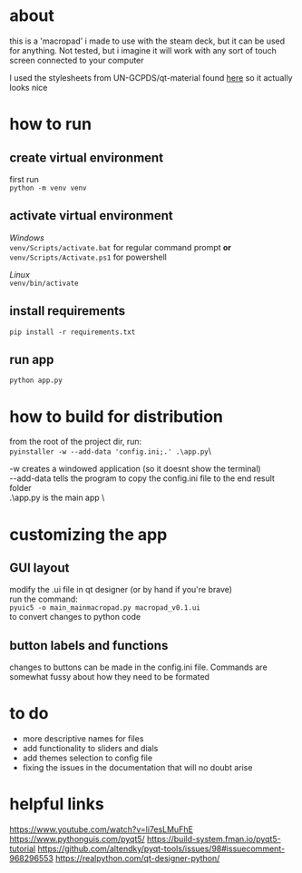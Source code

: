 # about
this is a 'macropad' i made to use with the steam deck, but it can be used for anything. Not tested, but i imagine it will work with any sort of touch screen connected to your computer

I used the stylesheets from UN-GCPDS/qt-material found [here](https://github.com/UN-GCPDS/qt-material) so it actually looks nice

# how to run
## create virtual environment
first run\
```python -m venv venv ```
## activate virtual environment
*Windows*\
```venv/Scripts/activate.bat``` for regular command prompt  **or**\
```venv/Scripts/Activate.ps1``` for powershell

*Linux*\
```venv/bin/activate```

## install requirements
```pip install -r requirements.txt```

## run app
```python app.py```


# how to build for distribution
from the root of the project dir, run:\
```pyinstaller -w --add-data 'config.ini;.' .\app.py```\

-w creates a windowed application (so it doesnt show the terminal)\
--add-data tells the program to copy the config.ini file to the end result folder\
.\app.py is the main app \

# customizing the app
## GUI layout
modify the .ui file in qt designer (or by hand if you're brave) \
run the command:\
```pyuic5 -o main_mainmacropad.py macropad_v0.1.ui```\
to convert changes to python code

## button labels and functions
changes to buttons can be made in the config.ini file. Commands are somewhat fussy about how they need to be formated

# to do
- more descriptive names for files
- add functionality to sliders and dials
- add themes selection to config file
- fixing the issues in the documentation that will no doubt arise

# helpful links
https://www.youtube.com/watch?v=li7esLMuFhE
https://www.pythonguis.com/pyqt5/
https://build-system.fman.io/pyqt5-tutorial
https://github.com/altendky/pyqt-tools/issues/98#issuecomment-968296553
https://realpython.com/qt-designer-python/

